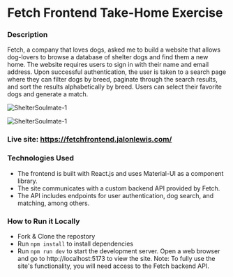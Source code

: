 # Fetch Frontend Take-Home Exercise

### Description
Fetch, a company that loves dogs, asked me to build a website that allows dog-lovers to browse a database of shelter dogs and find them a new home. The website requires users to sign in with their name and email address. Upon successful authentication, the user is taken to a search page where they can filter dogs by breed, paginate through the search results, and sort the results alphabetically by breed. Users can select their favorite dogs and generate a match.

![ShelterSoulmate-1]()

![ShelterSoulmate-1]()

### Live site: https://fetchfrontend.jalonlewis.com/

### Technologies Used
- The frontend is built with React.js and uses Material-UI as a component library. 
- The site communicates with a custom backend API provided by Fetch. 
- The API includes endpoints for user authentication, dog search, and matching, among others.

### How to Run it Locally
- Fork & Clone the repostory
- Run `npm install` to install dependencies
- Run `npm run dev` to start the development server.
Open a web browser and go to http://localhost:5173 to view the site.
Note: To fully use the site's functionality, you will need access to the Fetch backend API.